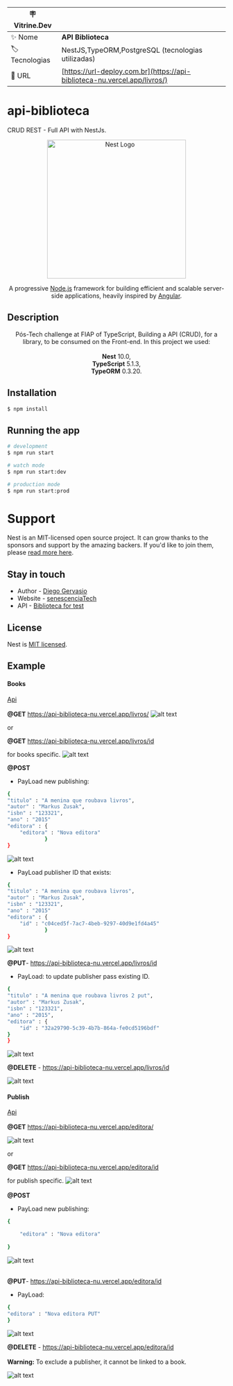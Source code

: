 | :placard: Vitrine.Dev |     |
| -------------  | --- |
| :sparkles: Nome        | **API Biblioteca**
| :label: Tecnologias | NestJS,TypeORM,PostgreSQL (tecnologias utilizadas)
| :rocket: URL         | [https://url-deploy.com.br](https://api-biblioteca-nu.vercel.app/livros/)

# api-biblioteca 
CRUD REST - Full API with NestJs.

<p align="center">
  <a href="http://nestjs.com/" target="blank"><img src="https://nestjs.com/img/logo_text.svg#vitrinedev" width="320" alt="Nest Logo" /></a>
</p>
<p align="center">A progressive <a href="http://nodejs.org" target="blank">Node.js</a> framework for building efficient and scalable server-side applications, heavily inspired by <a href="https://angular.io" target="blank">Angular</a>.</p>


## Description

<p align="center">Pós-Tech challenge at FIAP of TypeScript, Building a API (CRUD), for a library, to be consumed on the Front-end. 
In this project we used:<br><br>
<b>Nest</b> 10.0,<br>
<b>TypeScript</b> 5.1.3, <br>
<b>TypeORM</b> 0.3.20.  </p>

## Installation

```bash
$ npm install
```

## Running the app

```bash
# development
$ npm run start

# watch mode
$ npm run start:dev

# production mode
$ npm run start:prod
```
# Support

Nest is an MIT-licensed open source project. It can grow thanks to the sponsors and support by the amazing backers. If you'd like to join them, please [read more here](https://docs.nestjs.com/support).

## Stay in touch

- Author - [Diego Gervasio](https://linktr.ee/diegogervasio)
- Website - [senescenciaTech](https://senescencia.tech/)
- API - [Biblioteca for test](https://api-biblioteca-nu.vercel.app/livros/)

## License

  Nest is [MIT licensed](LICENSE).

## Example<br>
#### Books<br>
[Api](https://api-biblioteca-nu.vercel.app/livros/) <br><br>
<b>@GET</b> https://api-biblioteca-nu.vercel.app/livros/
![alt text](preview/Screenshot_1.jpg)

or

<b>@GET</b> https://api-biblioteca-nu.vercel.app/livros/id

for books specific. 
 ![alt text](preview/Screenshot_8.jpg)

<b>@POST</b>

- PayLoad new publishing:

```bash
{
"titulo" : "A menina que roubava livros",
"autor" : "Markus Zusak",
"isbn" : "123321",
"ano" : "2015"
"editora" : {
    "editora" : "Nova editora"
            }
}
```
![alt text](preview/Screenshot_7.jpg)

- PayLoad publisher ID that exists:

```bash
{
"titulo" : "A menina que roubava livros",
"autor" : "Markus Zusak",
"isbn" : "123321",
"ano" : "2015"
"editora" : {
    "id" : "c04ced5f-7ac7-4beb-9297-40d9e1fd4a45"
            }
}
```
![alt text](preview/Screenshot_2.jpg)

<b>@PUT</b>- https://api-biblioteca-nu.vercel.app/livros/id

- PayLoad:
to update publisher pass existing ID.

```bash
{
"titulo" : "A menina que roubava livros 2 put",
"autor" : "Markus Zusak",
"isbn" : "123321",
"ano" : "2015",
"editora" : {
    "id" : "32a29790-5c39-4b7b-864a-fe0cd5196bdf"
}
}
```
![alt text](preview/Screenshot_9.jpg)

<b>@DELETE</b> - https://api-biblioteca-nu.vercel.app/livros/id

![alt text](preview/Screenshot_3.jpg)

#### Publish<br>

[Api](https://api-biblioteca-nu.vercel.app/editora/) <br><br>
<b>@GET</b> https://api-biblioteca-nu.vercel.app/editora/

![alt text](preview/Screenshot_10.jpg)

or

<b>@GET</b> https://api-biblioteca-nu.vercel.app/editora/id

for publish specific. 
 ![alt text](preview/Screenshot_11.jpg)<br><br>
<b>@POST</b>

- PayLoad new publishing:

```bash
{

    "editora" : "Nova editora"
        
}
```
![alt text](preview/Screenshot_12.jpg)<br> <br>

<b>@PUT</b>- https://api-biblioteca-nu.vercel.app/editora/id

- PayLoad:
```bash
{
"editora" : "Nova editora PUT"
}
```
![alt text](preview/Screenshot_13.jpg)

<b>@DELETE</b> - https://api-biblioteca-nu.vercel.app/editora/id 
<br> <br>
<b>Warning:</b> To exclude a publisher, it cannot be linked to a book.

![alt text](preview/Screenshot_14.jpg)
